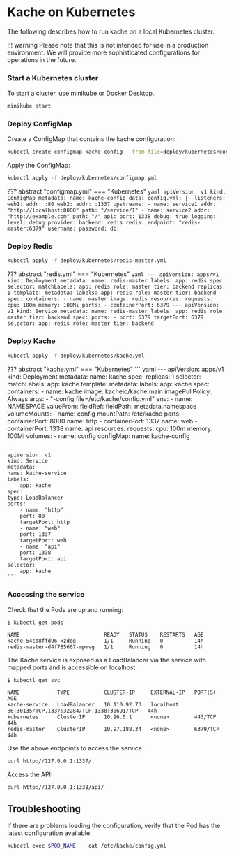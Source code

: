 # Kache on Kubernetes

The following describes how to run kache on a local Kubernetes cluster.

!!! warning 
    Please note that this is not intended for use in a production environment. We will provide more sophisticated configurations for operations in the future. 

### Start a Kubernetes cluster

To start a cluster, use minikube or Docker Desktop.

``` sh
minikube start
```

### Deploy ConfigMap

Create a ConfigMap that contains the kache configuration:

``` sh
kubectl create configmap kache-config --from-file=deploy/kubernetes/configmap.yml 
```

Apply the ConfigMap:

``` sh
kubectl apply -f deploy/kubernetes/configmap.yml
```

??? abstract "configmap.yml"
    === "Kubernetes"
    ``` yaml
    apiVersion: v1
    kind: ConfigMap
    metadata:
    name: kache-config
    data:
    config.yml: |-
        listeners:
        web1:
            addr: :80
        web2:
            addr: :1337
        upstreams:
        - name: service1
            addr: "http://localhost:8000"
            path: "/service/1"
        - name: service2
            addr: "http://example.com"
            path: "/"
        api:
        port: 1338
        debug: true
        logging:
        level: debug
        provider:
        backend: redis
        redis:
            endpoint: "redis-master:6379"
            username:
            password:
            db:
    ```

### Deploy Redis

``` sh
kubectl apply -f deploy/kubernetes/redis-master.yml
```

??? abstract "redis.yml"
    === "Kubernetes"
    ``` yaml
    ---
    apiVersion: apps/v1
    kind: Deployment
    metadata:
    name: redis-master
    labels:
        app: redis
    spec:
    selector:
        matchLabels:
        app: redis
        role: master
        tier: backend
    replicas: 1
    template:
        metadata:
        labels:
            app: redis
            role: master
            tier: backend
        spec:
        containers:
            - name: master
            image: redis
            resources:
                requests:
                cpu: 100m
                memory: 100Mi
            ports:
                - containerPort: 6379
    ---
    apiVersion: v1
    kind: Service
    metadata:
    name: redis-master
    labels:
        app: redis
        role: master
        tier: backend
    spec:
    ports:
        - port: 6379
        targetPort: 6379
    selector:
        app: redis
        role: master
        tier: backend
    ```

### Deploy Kache

``` sh
kubectl apply -f deploy/kubernetes/kache.yml
```

??? abstract "kache.yml"
    === "Kubernetes"
    ``` yaml
    ---
    apiVersion: apps/v1
    kind: Deployment
    metadata:
    name: kache
    spec:
    replicas: 1
    selector:
        matchLabels:
        app: kache
    template:
        metadata:
        labels:
            app: kache
        spec:
        containers:
            - name: kache
            image: kacheio/kache:main
            imagePullPolicy: Always
            args:
                - "-config.file=/etc/kache/config.yml"
            env:
                - name: NAMESPACE
                valueFrom:
                    fieldRef:
                    fieldPath: metadata.namespace
            volumeMounts:
                - name: config
                mountPath: /etc/kache
            ports:
                - containerPort: 8080
                name: http
                - containerPort: 1337
                name: web
                - containerPort: 1338
                name: api
            resources:
                requests:
                cpu: 100m
                memory: 100Mi
        volumes:
            - name: config
            configMap:
                name: kache-config

    ---
    apiVersion: v1
    kind: Service
    metadata:
    name: kache-service
    labels:
        app: kache
    spec:
    type: LoadBalancer
    ports:
        - name: "http"
        port: 80
        targetPort: http
        - name: "web"
        port: 1337
        targetPort: web
        - name: "api"
        port: 1338
        targetPort: api
    selector:
        app: kache
    ```

### Accessing the service

Check that the Pods are up and running:

``` console
$ kubectl get pods 

NAME                           READY   STATUS    RESTARTS   AGE
kache-54cd8ffd96-xzdqg         1/1     Running   0          14h
redis-master-d4f785667-mpmvg   1/1     Running   0          14h
```

The Kache service is exposed as a LoadBalancer via the service with mapped ports and is accessible on localhost.

``` console
$ kubectl get svc

NAME            TYPE           CLUSTER-IP     EXTERNAL-IP   PORT(S)                                      AGE
kache-service   LoadBalancer   10.110.92.73   localhost     80:30135/TCP,1337:32284/TCP,1338:30691/TCP   44h
kubernetes      ClusterIP      10.96.0.1      <none>        443/TCP                                      44h
redis-master    ClusterIP      10.97.188.34   <none>        6379/TCP                                     44h
```

Use the above endpoints to access the service:

``` sh
curl http://127.0.0.1:1337/
```

Access the API:

``` sh
curl http://127.0.0.1:1338/api/
```

## Troubleshooting

If there are problems loading the configuration, verify that the Pod has the latest configuration available:

``` sh
kubectl exec $POD_NAME -- cat /etc/kache/config.yml 
```
